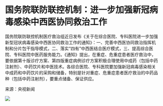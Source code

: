 # 国务院联防联控机制：进一步加强新冠病毒感染中西医协同救治工作

国务院联防联控机制医疗救治组近日发布《关于在综合医院、专科医院进一步加强新型冠状病毒感染中西医协同救治工作的通知》：一、完善中西医协同救治指挥机制和分片包干指导模式，二、落实“四有”中西医结合医疗模式，三、提高综合医院、专科医院中医药服务能力。《通知》提出，在重症、危重症患者医疗救治中，要依据第十版诊疗方案、第四版重症病例诊疗方案积极合理使用中成药（包括中药注射剂）、中药饮片和中医技术。各综合医院、专科医院要加强新冠病毒感染相关中成药和中药饮片的采购和储备，特别是针对重症、危重症患者医疗救治的中药品种（包括中药注射剂），要重点储备、保证供应。

来源：央视新闻

![](https://inews.gtimg.com/newsapp_bt/0/15636355565/1000)

